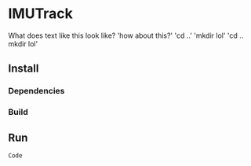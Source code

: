 # IMUTrack
What does text like this look like?
'how about this?'
'cd ..'
'mkdir lol'
'cd ..
mkdir lol'

## Install

### Dependencies

### Build


## Run

`Code`
